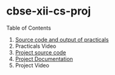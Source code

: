 # cbse-xii-cs-proj

Table of Contents

1. [Source code and output of practicals](https://github.com/aahnik/cbse-xii-cs-proj/tree/main/practicals#cbse-xii-practicals)
2. Practicals Video
3. [Project source code](https://github.com/aahnik/cbse-xii-cs-proj/tree/main/project)
4. [Project Documentation](https://github.com/aahnik/cbse-xii-cs-proj/tree/main/project#marksman)
5. Project Video




